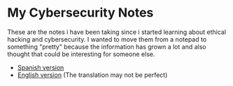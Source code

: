 # My Cybersecurity Notes
These are the notes i have been taking since i started learning about ethical hacking and cybersecurity. I wanted to move them from a notepad to something "pretty" because the information has grown a lot and also thought that could be interesting for someone else.

- [Spanish version](https://github.com/anthares101/my_cybersecurity_notes/blob/master/README_ES.md)
- [English version](https://github.com/anthares101/my_cybersecurity_notes/blob/master/README_EN.md) (The translation may not be perfect)
